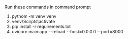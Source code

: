 Run these commands in command prompt

1. pythom -m venv venv
2. venv\Scripts\activate
3. pip install -r requirements.txt
4. uvicorn main:app --reload --host=0.0.0.0 --port=8000
